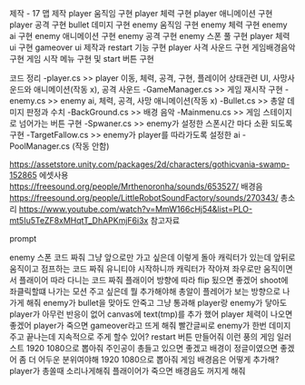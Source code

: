 제작 - 17
맵 제작
player 움직임 구현
player 체력 구현
player 애니메이션 구현
player 공격 구현
bullet 데미지 구현
enemy 움직임 구현
enemy 체력 구현
enemy ai 구현
enemy 애니메이션 구현
enemy 공격 구현
enemy 스폰 풀 구현
player 체력 ui 구현
gameover ui 제작과 restart 기능 구현
player 사격 사운드 구현
게임배경음악 구현
게임 시작 메뉴 구현 및 start 버튼 구현

코드 정리
-player.cs >> player 이동, 체력, 공격, 구현, 플레이어 상태관련 UI, 사망사운드와 애니메이션(작동 x), 공격 사운드
-GameManager.cs >> 게임 재시작 구현
-enemy.cs >> enemy ai, 체력, 공격, 사망 애니메이션(작동 x)
-Bullet.cs >> 총알 데미지 판정과 수치
-BackGround.cs >> 배경 음악
-Mainmenu.cs >> 게임 스테이지로 넘어가는 버튼 구현
-Spwaner.cs >> enemy가 설정한 스폰시간 마다 소환 되도록 구현
-TargetFallow.cs >> enemy가 player를 따라가도록 설정한 ai
-PoolManager.cs (작동 안함)

https://assetstore.unity.com/packages/2d/characters/gothicvania-swamp-152865 에셋사용
https://freesound.org/people/Mrthenoronha/sounds/653527/ 배경음
https://freesound.org/people/LittleRobotSoundFactory/sounds/270343/ 총소리
https://www.youtube.com/watch?v=MmW166cHj54&list=PLO-mt5Iu5TeZF8xMHqtT_DhAPKmjF6i3x 참고자료

prompt

enemy 스폰 코드 짜줘
그냥 앞으로만 가고 싶은데 이렇게 돌아 캐릭터가 있는데 앞뒤로 움직이고 점프하는 코드 짜줘 유니티야
시작하니까 캐릭터가 작아져
좌우로만 움직이면서 플래이어 따라 다니는 코드 짜줘
플래이어 방향에 따라 flip 됬으면 좋겠어
shoot에 좌클릭할떄 나가는 모션 주고 싶은데 뭘 추가해야해
총알이 플레어가 보는 방향으로 나가게 해줘
enemy가 bullet을 맞아도 안죽고 그냥 통과해
player랑 enemy가 닿아도 player가 아무런 반응이 없어
canvas에 text(tmp)를 추가 했어 player 체력이 나오면 좋겠어
player가 죽으면 gameover라고 뜨게 해줘 빨간글씨로
enemy가 한번 데미지 주고 끝나는데 지속적으로 주게 할수 있어?
restart 버튼 만들어줘
이런 풍의 게임 일러스트 1920 1080으로 뽑아줘
주인공이 총들고 있으면 좋겠고 배경이 정글이였으면 좋겠어 좀 더 어두운 분위여야해
1920 1080으로 뽑아줘
게임 배경음은 어떻게 추가해?
player가 총쏠때 소리나게해줘
플래이어가 죽으면 배경음도 꺼지게 해줘
